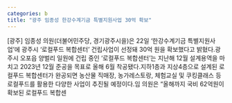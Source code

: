 ```yaml
---
categories: b
title: "광주 임종성 한강수계기금 특별지원사업 30억 확보"
---
```

[광주] 임종성 의원(더불어민주당, 경기광주시을)은 22일 ‘한강수계기금 특별지원사업’에 광주시 ‘로컬푸드 복합센터’ 건립사업이 선정돼 30억 원을 확보했다고 밝혔다.광주시 오포읍 양벌리 일원에 건립 중인 ‘로컬푸드 복합센터’는 지난해 12월 설계용역을 마치고 2023년 12월 준공을 목표로 올해 6월 착공됐다.지하1층과 지상4층으로 설계된 로컬푸드 복합센터가 완공되면 농산물 직매장, 농가레스토랑, 체험교실 및 쿠킹클래스 등 로컬푸드를 활용한 다양한 사업이 추진될 예정이다.임 의원은 “올해까지 국비 62억원이 확보된 로컬푸드 복합센